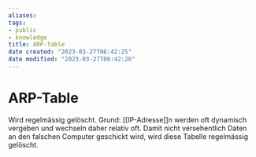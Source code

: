 ```yaml
---
aliases: 
tags: 
- public
- knowledge
title: ARP-Table
date created: "2023-03-27T06:42:25"
date modified: "2023-03-27T06:42:26"
---
```


# ARP-Table

Wird regelmässig gelöscht. Grund: [[IP-Adresse]]n werden oft dynamisch vergeben und wechseln daher relativ oft. Damit nicht versehentlich Daten an den falschen Computer geschickt wird, wird diese Tabelle regelmässig gelöscht.

